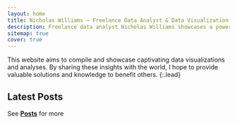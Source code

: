```yaml
---
layout: home
title: Nicholas Williams – Freelance Data Analyst & Data Visualization Portfolio
description: Freelance data analyst Nicholas Williams showcases a powerful data visualization portfolio with Python, Excel, and real-world dashboards solving analytical challenges.
sitemap: true
cover: true
---
```


This website aims to compile and showcase captivating data visualizations and analyses. 
By sharing these insights with the world, I hope to provide valuable solutions and knowledge to benefit others.
{:.lead}


## Latest Posts

<!--posts-->


See **[Posts](/posts/)** for more
